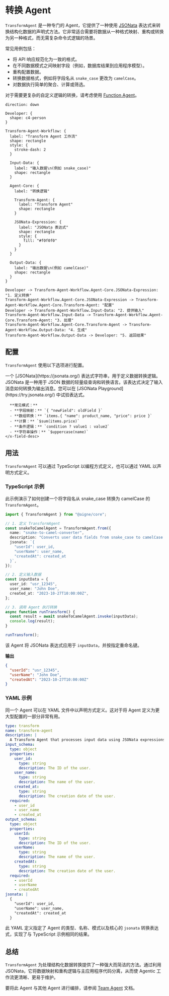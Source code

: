 # 转换 Agent

`TransformAgent` 是一种专门的 Agent，它提供了一种使用 [JSONata](https://jsonata.org/) 表达式来转换结构化数据的声明式方法。它非常适合需要将数据从一种格式映射、重构或转换为另一种格式，而无需复杂命令式逻辑的场景。

常见用例包括：
- 将 API 响应规范化为一致的格式。
- 在不同数据模式之间映射字段（例如，数据库结果到应用程序模型）。
- 重构配置数据。
- 转换数据格式，例如将字段名从 `snake_case` 更改为 `camelCase`。
- 对数据执行简单的聚合、计算或筛选。

对于需要更复杂的自定义逻辑的转换，请考虑使用 [Function Agent](./developer-guide-agents-function-agent.md)。

```d2
direction: down

Developer: {
  shape: c4-person
}

Transform-Agent-Workflow: {
  label: "Transform Agent 工作流"
  shape: rectangle
  style: {
    stroke-dash: 2
  }

  Input-Data: {
    label: "输入数据\n(例如 snake_case)"
    shape: rectangle
  }

  Agent-Core: {
    label: "转换逻辑"

    Transform-Agent: {
      label: "Transform Agent"
      shape: rectangle
    }

    JSONata-Expression: {
      label: "JSONata 表达式"
      shape: rectangle
      style: {
        fill: "#f0f0f0"
      }
    }
  }

  Output-Data: {
    label: "输出数据\n(例如 camelCase)"
    shape: rectangle
  }
}

Developer -> Transform-Agent-Workflow.Agent-Core.JSONata-Expression: "1. 定义转换"
Transform-Agent-Workflow.Agent-Core.JSONata-Expression -> Transform-Agent-Workflow.Agent-Core.Transform-Agent: "配置"
Developer -> Transform-Agent-Workflow.Input-Data: "2. 提供输入"
Transform-Agent-Workflow.Input-Data -> Transform-Agent-Workflow.Agent-Core.Transform-Agent: "3. 处理"
Transform-Agent-Workflow.Agent-Core.Transform-Agent -> Transform-Agent-Workflow.Output-Data: "4. 生成"
Transform-Agent-Workflow.Output-Data -> Developer: "5. 返回结果"

```

## 配置

`TransformAgent` 使用以下选项进行配置。

<x-field-group>
  <x-field data-name="jsonata" data-type="string" data-required="true">
    <x-field-desc markdown>
      一个 [JSONata](https://jsonata.org/) 表达式字符串，用于定义数据转换逻辑。JSONata 是一种用于 JSON 数据的轻量级查询和转换语言。该表达式决定了输入消息如何转换为输出消息。您可以在 [JSONata Playground](https://try.jsonata.org/) 中试验表达式。

      **常见模式：**
      - **字段映射：** `{ "newField": oldField }`
      - **数组转换：** `items.{ "name": product_name, "price": price }`
      - **计算：** `$sum(items.price)`
      - **条件逻辑：** `condition ? value1 : value2`
      - **字符串操作：** `$uppercase(name)`
    </x-field-desc>
  </x-field>
</x-field-group>

## 用法

`TransformAgent` 可以通过 TypeScript 以编程方式定义，也可以通过 YAML 以声明方式定义。

### TypeScript 示例

此示例演示了如何创建一个将字段名从 snake_case 转换为 camelCase 的 `TransformAgent`。

```typescript Transform Agent Example icon=logos:typescript
import { TransformAgent } from "@aigne/core";

// 1. 定义 TransformAgent
const snakeToCamelAgent = TransformAgent.from({
  name: "snake-to-camel-converter",
  description: "Converts user data fields from snake_case to camelCase.",
  jsonata: `{
    "userId": user_id,
    "userName": user_name,
    "createdAt": created_at
  }`,
});

// 2. 定义输入数据
const inputData = {
  user_id: "usr_12345",
  user_name: "John Doe",
  created_at: "2023-10-27T10:00:00Z",
};

// 3. 调用 Agent 执行转换
async function runTransform() {
  const result = await snakeToCamelAgent.invoke(inputData);
  console.log(result);
}

runTransform();
```

该 Agent 将 JSONata 表达式应用于 `inputData`，并按指定重命名键。

**输出**

```json icon=mdi:code-json
{
  "userId": "usr_12345",
  "userName": "John Doe",
  "createdAt": "2023-10-27T10:00:00Z"
}
```

### YAML 示例

同一个 Agent 可以在 YAML 文件中以声明方式定义。这对于将 Agent 定义为更大型配置的一部分非常有用。

```yaml transform.yaml icon=mdi:language-yaml
type: transform
name: transform-agent
description: |
  A Transform Agent that processes input data using JSONata expressions.
input_schema:
  type: object
  properties:
    user_id:
      type: string
      description: The ID of the user.
    user_name:
      type: string
      description: The name of the user.
    created_at:
      type: string
      description: The creation date of the user.
  required:
    - user_id
    - user_name
    - created_at
output_schema:
  type: object
  properties:
    userId:
      type: string
      description: The ID of the user.
    userName:
      type: string
      description: The name of the user.
    createdAt:
      type: string
      description: The creation date of the user.
  required:
    - userId
    - userName
    - createdAt
jsonata: |
  {
    "userId": user_id,
    "userName": user_name,
    "createdAt": created_at
  }
```

此 YAML 定义指定了 Agent 的类型、名称、模式以及核心的 `jsonata` 转换表达式，实现了与 TypeScript 示例相同的结果。

## 总结

`TransformAgent` 为处理结构化数据转换提供了一种强大而简洁的方法。通过利用 JSONata，它将数据映射和重构逻辑与主应用程序代码分离，从而使 Agentic 工作流更清晰、更易于维护。

要将此 Agent 与其他 Agent 进行编排，请参阅 [Team Agent](./developer-guide-agents-team-agent.md) 文档。